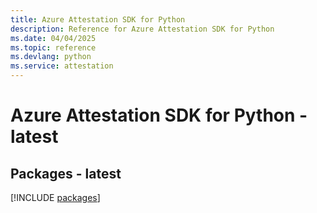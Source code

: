 ```yaml
---
title: Azure Attestation SDK for Python
description: Reference for Azure Attestation SDK for Python
ms.date: 04/04/2025
ms.topic: reference
ms.devlang: python
ms.service: attestation
---
```

# Azure Attestation SDK for Python - latest
## Packages - latest
[!INCLUDE [packages](attestation-index.md)]